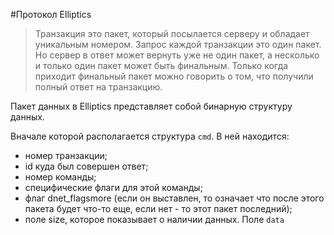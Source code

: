 #Протокол Elliptics

> Транзакция это пакет, который посылается серверу и обладает уникальным номером.
Запрос каждой транзакции это один пакет. Но сервер в ответ может вернуть уже не один пакет, а несколько и только один пакет может быть финальным. Только когда приходит финальный пакет можно говорить о том, что получили полный ответ на транзакцию.

Пакет данных в Elliptics представляет собой бинарную структуру данных. 

Вначале которой располагается структура `cmd`. В ней находится:
 * номер транзакции;
 * id куда был совершен ответ;
 * номер команды; 
 * специфические флаги для этой команды; 
 * флаг dnet_flagsmore (если он выставлен, то означает что после этого пакета будет что-то еще, если нет - то этот пакет последний);
 * поле size, которое показывает о наличии данных.
Поле `data`
